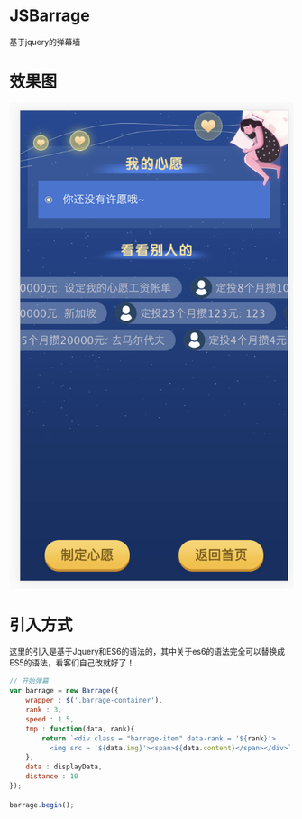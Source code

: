 # JSBarrage
基于jquery的弹幕墙

# 效果图
![](https://github.com/xueenze/JSBarrage/blob/master/demo.png)

# 引入方式
这里的引入是基于Jquery和ES6的语法的，其中关于es6的语法完全可以替换成ES5的语法，看客们自己改就好了！

```js
// 开始弹幕
var barrage = new Barrage({
    wrapper : $('.barrage-container'),
    rank : 3,
    speed : 1.5,
    tmp : function(data, rank){
        return `<div class = "barrage-item" data-rank = '${rank}'>
          <img src = '${data.img}'><span>${data.content}</span></div>`;
    },
    data : displayData,
    distance : 10
});

barrage.begin();
```
